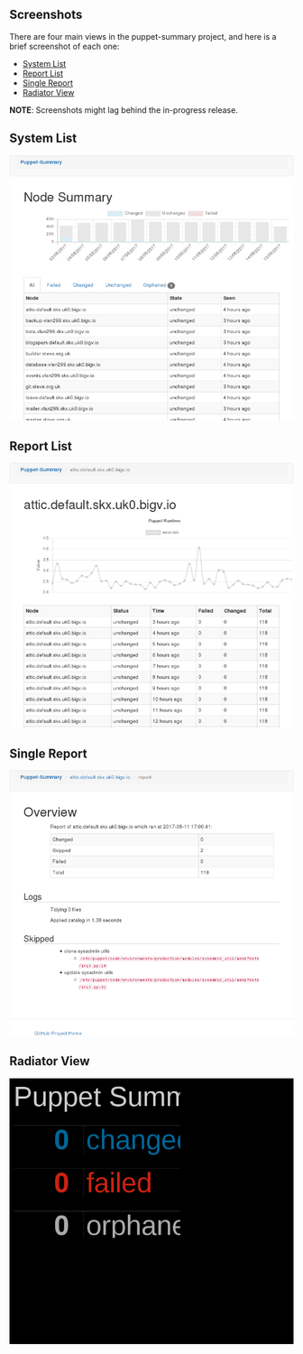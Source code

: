 Screenshots
-----------

There are four main views in the puppet-summary project, and here is a brief
screenshot of each one:

* [System List](#system-list)
* [Report List](#report-list)
* [Single Report](#single-report)
* [Radiator View](#radiator-view)

**NOTE**: Screenshots might lag behind the in-progress release.


## System List

![Screenshot](index.png)

## Report List

![Screenshot](host.png)

## Single Report

![Screenshot](report.png)

## Radiator View

![Screenshot](radiator.png)
